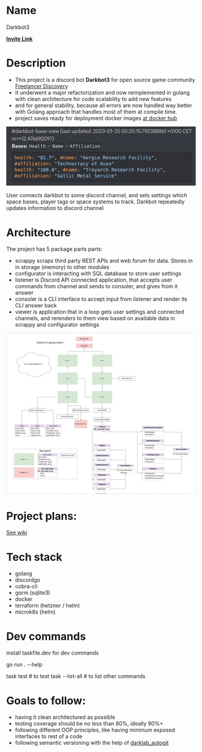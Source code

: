 # Name

Darkbot3

**[Invite Link](https://discord.com/api/oauth2/authorize?client_id=838460303581904949&permissions=8&scope=bothttps:/)**

# Description

- This project is a discord bot **Darkbot3** for open source game community [Freelancer Discovery](https://discoverygc.com/)
- It underwent a major refactorization and now reimplemented in golang with clean architecture for code scalability to add new features
- and for general stability, because all errors are now handled way better with Golang approach that handles most of them at compile time.
- project saves ready for deployment docker images [at docker hub](https://hub.docker.com/repository/docker/darkwind8/darkbot/general)

![](docs/index_assets/base_render.png)

User connects darkbot to some discord channel, and sets settings which space bases, player tags or space systems to track.
Darkbot repeatedly updates information to discord channel

# Architecture

The project has 5 package parts parts:

- scrappy scraps third party REST APIs and web forum for data. Stores in in storage (memory) to other modules
- configurator is interacting with SQL database to store user settings
- listener is Discord API connected application, that accepts user commands from channel and sends to consoler, and gives from it answer
- consoler is a CLI interface to accept input from listener and render its CLI answer back
- viewer is application that in a loop gets user settings and connected channels, and rerenders to them view based on available data in scrappy and configurator settings

![architecture](architecture/architecture.drawio.svg)

# Project plans:

[See wiki](https://darklab8.github.io/darklab_darkbot/)

# Tech stack

- golang
- discordgo
- cobra-cli
- gorm (sqlite3)
- docker
- terraform (hetzner / helm)
- microk8s (helm)

# Dev commands

install taskfile.dev for dev commands

go run . --help

task test # to test
task --list-all # to list other commands 

# Goals to follow:

- having it clean architectured as possible
- testing coverage should be no less than 80%, ideally 90%+
- following different OOP principles, like having minimum exposed interfaces to rest of a code
- following semantic versioning with the help of [darklab_autogit](https://github.com/darklab8/darklab_autogit)

